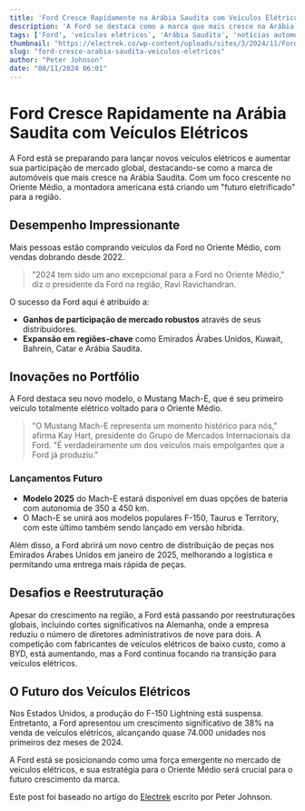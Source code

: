 ```yaml
---
title: 'Ford Cresce Rapidamente na Arábia Saudita com Veículos Elétricos'
description: 'A Ford se destaca como a marca que mais cresce na Arábia Saudita, preparando novos lançamentos de EVs e expandindo sua participação no mercado. Veja as novidades!'
tags: ['Ford', 'veículos elétricos', 'Arábia Saudita', 'notícias automotivas', 'Mustang Mach-E']
thumbnail: "https://electrek.co/wp-content/uploads/sites/3/2024/11/Ford-Saudi-Arabia.jpeg?quality=82&strip=all&w=1400"
slug: "ford-cresce-arabia-saudita-veiculos-eletricos"
author: "Peter Johnson"
date: "08/11/2024 06:01"
---
```


# Ford Cresce Rapidamente na Arábia Saudita com Veículos Elétricos

A Ford está se preparando para lançar novos veículos elétricos e aumentar sua participação de mercado global, destacando-se como a marca de automóveis que mais cresce na Arábia Saudita. Com um foco crescente no Oriente Médio, a montadora americana está criando um "futuro eletrificado" para a região.

## Desempenho Impressionante
Mais pessoas estão comprando veículos da Ford no Oriente Médio, com vendas dobrando desde 2022. 
> "2024 tem sido um ano excepcional para a Ford no Oriente Médio," diz o presidente da Ford na região, Ravi Ravichandran. 

O sucesso da Ford aqui é atribuído a:
- **Ganhos de participação de mercado robustos** através de seus distribuidores.
- **Expansão em regiões-chave** como Emirados Árabes Unidos, Kuwait, Bahrein, Catar e Arábia Saudita.

## Inovações no Portfólio
A Ford destaca seu novo modelo, o Mustang Mach-E, que é seu primeiro veículo totalmente elétrico voltado para o Oriente Médio.
> "O Mustang Mach-E representa um momento histórico para nós," afirma Kay Hart, presidente do Grupo de Mercados Internacionais da Ford. "É verdadeiramente um dos veículos mais empolgantes que a Ford já produziu."

### Lançamentos Futuro
- **Modelo 2025** do Mach-E estará disponível em duas opções de bateria com autonomia de 350 a 450 km.
- O Mach-E se unirá aos modelos populares F-150, Taurus e Territory, com este último também sendo lançado em versão híbrida.

Além disso, a Ford abrirá um novo centro de distribuição de peças nos Emirados Árabes Unidos em janeiro de 2025, melhorando a logística e permitando uma entrega mais rápida de peças.

## Desafios e Reestruturação
Apesar do crescimento na região, a Ford está passando por reestruturações globais, incluindo cortes significativos na Alemanha, onde a empresa reduziu o número de diretores administrativos de nove para dois. A competição com fabricantes de veículos elétricos de baixo custo, como a BYD, está aumentando, mas a Ford continua focando na transição para veículos elétricos.

## O Futuro dos Veículos Elétricos
Nos Estados Unidos, a produção do F-150 Lightning está suspensa. Entretanto, a Ford apresentou um crescimento significativo de 38% na venda de veículos elétricos, alcançando quase 74.000 unidades nos primeiros dez meses de 2024.

A Ford está se posicionando como uma força emergente no mercado de veículos elétricos, e sua estratégia para o Oriente Médio será crucial para o futuro crescimento da marca.

Este post foi baseado no artigo do [Electrek](https://electrek.co/2024/11/07/ford-is-fastest-growing-auto-brand-saudi-arabia/) escrito por Peter Johnson.